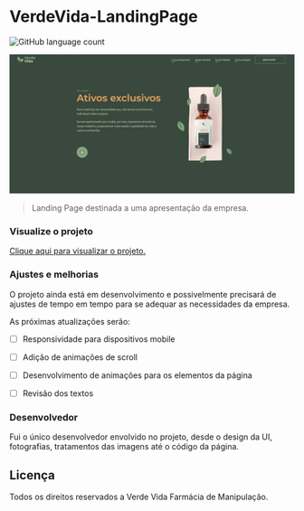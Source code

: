 # VerdeVida-LandingPage

![GitHub language count](https://img.shields.io/github/languages/count/paulo-fs/beautyGummy-landingPage?style=for-the-badge)

![Imagem de apresentação da landingpage da Verde Vida](https://github.com/paulo-fs/VerdeVida-LandingPage/blob/main/readme-capa.jpeg)

> Landing Page destinada a uma apresentação da empresa.


### Visualize o projeto

[Clique aqui para visualizar o projeto.](https://paulo-fs.github.io/VerdeVida-LandingPage/)


### Ajustes e melhorias

O projeto ainda está em desenvolvimento e possivelmente precisará de ajustes de tempo em tempo para se adequar as necessidades da empresa.

As próximas atualizações serão:
- [ ] Responsividade para dispositivos mobile
- [ ] Adição de animações de scroll
- [ ] Desenvolvimento de animações para os elementos da página
- [ ] Revisão dos textos


### Desenvolvedor

Fui o único desenvolvedor envolvido no projeto, desde o design da UI, fotografias, tratamentos das imagens até o código da página.


## Licença
Todos os direitos reservados a Verde Vida Farmácia de Manipulação.
